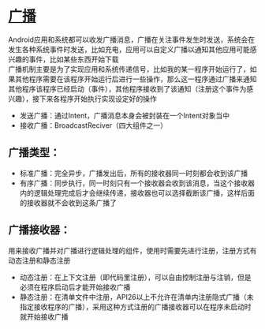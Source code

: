 # [广播](https://developer.android.google.cn/guide/components/broadcasts?hl=zh-cn)
Android应用和系统都可以收发广播消息，广播在关注事件发生时发送，系统会在发生各种系统事件时发送，比如充电，应用可以自定义广播以通知其他应用可能感兴趣的事件，比如某些东西开始下载   
广播机制主要是为了实现应用和系统传递信号，比如我的某一程序开始运行了，如果其他程序需要在该程序开始运行后进行一些操作，那么这一程序通过广播来通知其他程序该程序已经启动（事件），其他程序接收到了该通知（注册这个事件为感兴趣），接下来各程序开始执行实现设定好的操作    
* 发送广播：通过Intent，广播消息本身会被封装在一个Intent对象当中
* 接收广播：BroadcastReciver（四大组件之一）
## 广播类型：
* 标准广播：完全异步，广播发出后，所有的接收器同一时刻都会收到该广播
* 有序广播：同步执行，同一时刻只有一个接收器会收到该消息，当这个接收器内的逻辑处理完成后才会继续传递，接收器也可以选择截断该广播，这样后面的接收器就不会收到这条广播了
## 广播接收器：
用来接收广播并对广播进行逻辑处理的组件，使用时需要先进行注册，注册方式有动态注册和静态注册
* 动态注册：在上下文注册（即代码里注册），可以自由控制注册与注销，但是必须在程序启动后才能开始接收广播
* 静态注册：在清单文件中注册，API26以上不允许在清单内注册隐式广播（未指定接收程序的广播），采用这种方式注册的广播接收器可以在程序未启动时就开始接收广播
